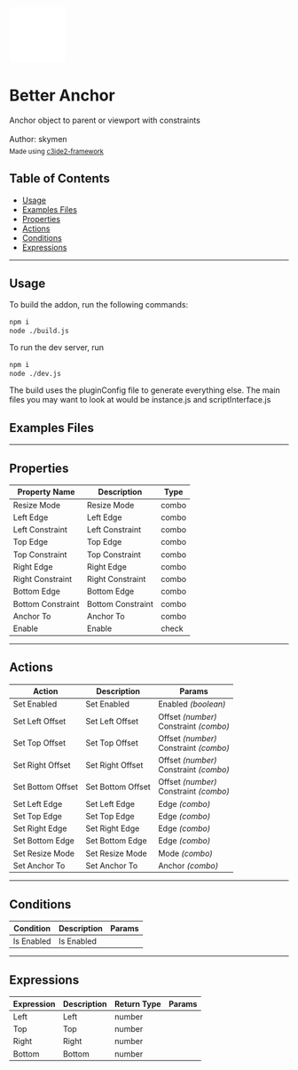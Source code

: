 <img src="./src/icon.svg" width="100" /><br>
# Better Anchor <br>
Anchor object to parent or viewport with constraints <br>
<br>
Author: skymen <br>
<sub>Made using [c3ide2-framework](https://github.com/ConstructFund/c3ide2-framework) </sub><br>

## Table of Contents
- [Usage](#usage)
- [Examples Files](#examples-files)
- [Properties](#properties)
- [Actions](#actions)
- [Conditions](#conditions)
- [Expressions](#expressions)
---
## Usage
To build the addon, run the following commands:

```
npm i
node ./build.js
```

To run the dev server, run

```
npm i
node ./dev.js
```

The build uses the pluginConfig file to generate everything else.
The main files you may want to look at would be instance.js and scriptInterface.js

## Examples Files

---
## Properties
| Property Name | Description | Type |
| --- | --- | --- |
| Resize Mode | Resize Mode | combo |
| Left Edge | Left Edge | combo |
| Left Constraint | Left Constraint | combo |
| Top Edge | Top Edge | combo |
| Top Constraint | Top Constraint | combo |
| Right Edge | Right Edge | combo |
| Right Constraint | Right Constraint | combo |
| Bottom Edge | Bottom Edge | combo |
| Bottom Constraint | Bottom Constraint | combo |
| Anchor To | Anchor To | combo |
| Enable | Enable | check |


---
## Actions
| Action | Description | Params
| --- | --- | --- |
| Set Enabled | Set Enabled | Enabled             *(boolean)* <br> |
| Set Left Offset | Set Left Offset | Offset             *(number)* <br>Constraint             *(combo)* <br> |
| Set Top Offset | Set Top Offset | Offset             *(number)* <br>Constraint             *(combo)* <br> |
| Set Right Offset | Set Right Offset | Offset             *(number)* <br>Constraint             *(combo)* <br> |
| Set Bottom Offset | Set Bottom Offset | Offset             *(number)* <br>Constraint             *(combo)* <br> |
| Set Left Edge | Set Left Edge | Edge             *(combo)* <br> |
| Set Top Edge | Set Top Edge | Edge             *(combo)* <br> |
| Set Right Edge | Set Right Edge | Edge             *(combo)* <br> |
| Set Bottom Edge | Set Bottom Edge | Edge             *(combo)* <br> |
| Set Resize Mode | Set Resize Mode | Mode             *(combo)* <br> |
| Set Anchor To | Set Anchor To | Anchor             *(combo)* <br> |


---
## Conditions
| Condition | Description | Params
| --- | --- | --- |
| Is Enabled | Is Enabled |  |


---
## Expressions
| Expression | Description | Return Type | Params
| --- | --- | --- | --- |
| Left | Left | number |  | 
| Top | Top | number |  | 
| Right | Right | number |  | 
| Bottom | Bottom | number |  | 
